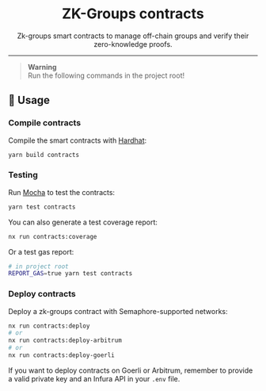 <P align="center">
    <h1 align="center">
        ZK-Groups contracts
    </h1>
    <p align="center">Zk-groups smart contracts to manage off-chain groups and verify their zero-knowledge proofs.</p>
</p>

---

> **Warning**  
> Run the following commands in the project root!

## 📜 Usage

### Compile contracts

Compile the smart contracts with [Hardhat](https://hardhat.org/):

```bash
yarn build contracts
```

### Testing

Run [Mocha](https://mochajs.org/) to test the contracts:

```bash
yarn test contracts
```

You can also generate a test coverage report:

```bash
nx run contracts:coverage
```

Or a test gas report:

```bash
# in project root
REPORT_GAS=true yarn test contracts
```

### Deploy contracts

Deploy a zk-groups contract with Semaphore-supported networks:

```bash
nx run contracts:deploy
# or
nx run contracts:deploy-arbitrum
# or
nx run contracts:deploy-goerli
```

If you want to deploy contracts on Goerli or Arbitrum, remember to provide a valid private key and an Infura API in your `.env` file.

